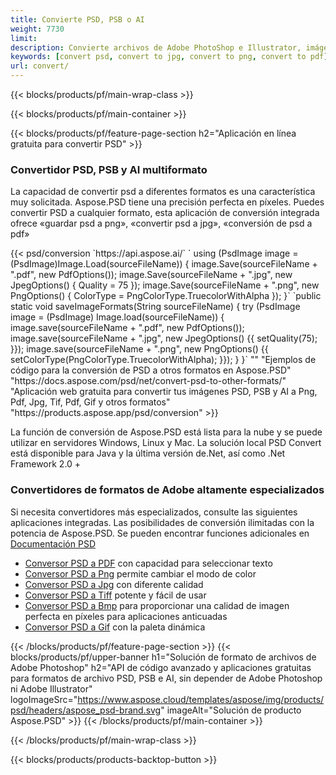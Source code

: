 ```yaml
---
title: Convierte PSD, PSB o AI
weight: 7730
limit: 
description: Convierte archivos de Adobe PhotoShop e Illustrator, imágenes y otros formatos
keywords: [convert psd, convert to jpg, convert to png, convert to pdf]
url: convert/
---
```


{{< blocks/products/pf/main-wrap-class >}}

{{< blocks/products/pf/main-container >}}

{{< blocks/products/pf/feature-page-section h2="Aplicación en línea gratuita para convertir PSD" >}}
<h3 class="headingpdleft">Convertidor PSD, PSB y AI multiformato</h3>
<p>La capacidad de convertir psd a diferentes formatos es una característica muy solicitada. Aspose.PSD tiene una precisión perfecta en píxeles. Puedes convertir PSD a cualquier formato, esta aplicación de conversión integrada ofrece «guardar psd a png», «convertir psd a jpg», «conversión de psd a pdf»</p>
{{< psd/conversion `https://api.aspose.ai/` 
`    using (PsdImage image = (PsdImage)Image.Load(sourceFileName))
    {
        image.Save(sourceFileName + ".pdf", new PdfOptions());
        image.Save(sourceFileName + ".jpg",  new JpegOptions() { Quality = 75 });
        image.Save(sourceFileName + ".png",  new PngOptions() {  ColorType = PngColorType.TruecolorWithAlpha });
    }` 
	`public static void saveImageFormats(String sourceFileName) {
        try (PsdImage image = (PsdImage) Image.load(sourceFileName)) {
            image.save(sourceFileName + ".pdf", new PdfOptions());
            image.save(sourceFileName + ".jpg", new JpegOptions() {{
                setQuality(75);
            }});
            image.save(sourceFileName + ".png", new PngOptions() {{
                setColorType(PngColorType.TruecolorWithAlpha);
            }});
        }
    }` 
"" 
"Ejemplos de código para la conversión de PSD a otros formatos en Aspose.PSD"  "https://docs.aspose.com/psd/net/convert-psd-to-other-formats/" 
"Aplicación web gratuita para convertir tus imágenes PSD, PSB y AI a Png, Pdf, Jpg, Tif, Pdf, Gif y otros formatos" "https://products.aspose.app/psd/conversion" >}}
<br />
<p>La función de conversión de Aspose.PSD está lista para la nube y se puede utilizar en servidores Windows, Linux y Mac. La solución local PSD Convert está disponible para Java y la última versión de.Net, así como .Net Framework 2.0 +</p>

<h3 class="headingpdleft">Convertidores de formatos de Adobe altamente especializados</h3>
<p>Si necesita convertidores más especializados, consulte las siguientes aplicaciones integradas. Las posibilidades de conversión ilimitadas con la potencia de Aspose.PSD. Se pueden encontrar funciones adicionales en <a href="https://docs.aspose.com/psd/">Documentación PSD</a></p>
<ul>
<li><a href="to-pdf">Conversor PSD a PDF</a> con capacidad para seleccionar texto</li>
<li><a href="to-png">Conversor PSD a Png</a> permite cambiar el modo de color</li>
<li><a href="to-jpg">Conversor PSD a Jpg</a> con diferente calidad</li>
<li><a href="to-tiff">Conversor PSD a Tiff</a> potente y fácil de usar</li>
<li><a href="to-bmp">Conversor PSD a Bmp</a> para proporcionar una calidad de imagen perfecta en píxeles para aplicaciones anticuadas</li>
<li><a href="to-gif">Conversor PSD a Gif</a> con la paleta dinámica</li>
</ul>

{{< /blocks/products/pf/feature-page-section >}}
{{< blocks/products/pf/upper-banner h1="Solución de formato de archivos de Adobe Photoshop" h2="API de código avanzado y aplicaciones gratuitas para formatos de archivo PSD, PSB e AI, sin depender de Adobe Photoshop ni Adobe Illustrator" logoImageSrc="https://www.aspose.cloud/templates/aspose/img/products/psd/headers/aspose_psd-brand.svg" imageAlt="Solución de producto Aspose.PSD" >}}
{{< /blocks/products/pf/main-container >}}


{{< /blocks/products/pf/main-wrap-class >}}

{{< blocks/products/products-backtop-button >}}

